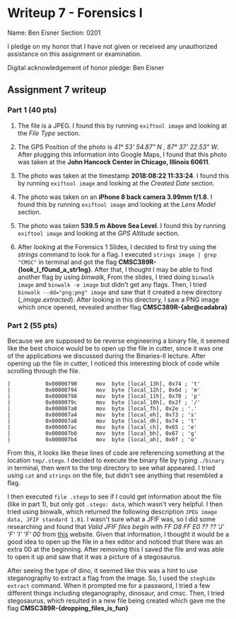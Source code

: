 Writeup 7 - Forensics I
======

Name: Ben Eisner
Section: 0201

I pledge on my honor that I have not given or received any unauthorized assistance on this assignment or examination.

Digital acknowledgement of honor pledge: Ben Eisner

## Assignment 7 writeup

### Part 1 (40 pts)

1. The file is a JPEG. I found this by running `exiftool image` and looking at the *File Type* section.

2. The GPS Position of the photo is *41° 53' 54.87" N , 87° 37' 22.53" W*. After plugging this information into Google Maps, I found that this photo was taken at the **John Hancock Center in Chicago, Illinois 60611**.

3. The photo was taken at the timestamp **2018:08:22 11:33:24**. I found this by running `exiftool image` and looking at the *Created Date* section.

4. The photo was taken on an **iPhone 8 back camera 3.99mm f/1.8**. I found this by running `exiftool image` and looking at the *Lens Model* section.

5. The photo was taken **539.5 m Above Sea Level**. I found this by running `exiftool image` and looking at the *GPS Altitude* section.

6. After looking at the Forensics 1 Slides, I decided to first try using the *strings* command to look for a flag. I executed `strings image | grep "CMSC"` in terminal and got the flag **CMSC389R-{look_I_f0und_a_str1ng}**. After that, I thought I may be able to find another flag by using *binwalk*, From the slides, I tried doing `binwalk image` and `binwalk -e image` but didn't get any flags. Then, I tried `binwalk --dd="png:png" image` and saw that it created a new directory (*_image.extracted*). After looking in this directory, I saw a PNG image which once opened, revealed another flag **CMSC389R-{abr@cadabra}**

### Part 2 (55 pts)

Because we are supposed to be reverse engineering a binary file, it seemed like the best choice would be to open up the file in cutter, since it was one of the applications we discussed during the Binaries-II lecture. After opening up the file in cutter, I noticed this interesting block of code while scrolling through the file.   
```
|           0x00000790      mov  byte [local_13h], 0x74 ; 't'
|           0x00000794      mov  byte [local_12h], 0x6d ; 'm'
|           0x00000798      mov  byte [local_11h], 0x70 ; 'p'
|           0x0000079c      mov  byte [local_10h], 0x2f ; '/'
|           0x000007a0      mov  byte [local_fh], 0x2e ; '.'
|           0x000007a4      mov  byte [local_eh], 0x73 ; 's'
|           0x000007a8      mov  byte [local_dh], 0x74 ; 't'
|           0x000007ac      mov  byte [local_ch], 0x65 ; 'e'
|           0x000007b0      mov  byte [local_bh], 0x67 ; 'g'
|           0x000007b4      mov  byte [local_ah], 0x6f ; 'o'
```
From this, it looks like these lines of code are referencing something at the location `tmp/.stego`. I decided to execute the binary file by typing `./binary` in terminal, then went to the tmp directory to see what appeared. I tried using `cat` and `strings` on the file, but didn't see anything that resembled a flag.

I then executed `file .stego` to see if I could get information about the file (like in part 1), but only got `.stego: data`, which wasn't very helpful. I then tried using binwalk, which returned the following description `JPEG image data, JFIF standard 1.01`. I wasn't sure what a JFIF was, so I did some researching and found that *Valid JFIF files begin with FF D8 FF E0 ?? ?? 'J' 'F' 'I' 'F' 00* from [this](http://fileformats.archiveteam.org/wiki/JFIF) website. Given that information, I thought it would be a good idea to open up the file in a hex editor and noticed that there was an extra 00 at the beginning. After removing this I saved the file and was able to open it up and saw that it was a picture of a stegosaurus.

After seeing the type of dino, it seemed like this was a hint to use steganography to extract a flag from the image. So, I used the `steghide extract` command. When it prompted me for a password, I tried a few different things including steganography, dinosaur, and cmsc. Then, I tried stegosaurus, which resulted in a new file being created which gave me the flag **CMSC389R-{dropping_files_is_fun}**
